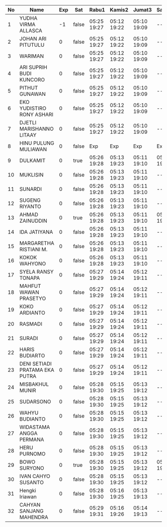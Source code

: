 | No | Name | Exp | Sat | Rabu1 | Kamis2 | Jumat3 | Sabtu4 |
|-----|-----|-----|-----|-----|-----|-----|-----|
| 1 | YUDHA VIRMA ALLASCA | -1 | false | 05:25 19:27 | 05:12 19:22 | 05:10 19:09 | -- |
| 2 | JOHAN ARI PITUTULU | 0 | false | 05:25 19:27 | 05:12 19:22 | 05:10 19:09 | -- |
| 3 | WARIMAN | 0 | false | 05:25 19:27 | 05:12 19:22 | 05:10 19:09 | -- |
| 4 | ARI SUPRIH BUDI KUNCORO | 0 | false | 05:25 19:27 | 05:12 19:22 | 05:10 19:09 | -- |
| 5 | PITHUT GUNAWAN | 0 | false | 05:25 19:27 | 05:12 19:22 | 05:10 19:09 | -- |
| 6 | EKO YUDISTIRO RONY ASHARI | 0 | false | 05:25 19:27 | 05:12 19:22 | 05:10 19:09 | -- |
| 7 | DJETLI MARISHANNO LITAAY | 0 | false | 05:25 19:27 | 05:12 19:22 | 05:10 19:09 | -- |
| 8 | HINU PULUNG MULIAWAN | 0 | false | Exp | Exp | Exp | Exp |
| 9 | DULKAMIT | 0 | true | 05:26 19:28 | 05:13 19:23 | 05:11 19:10 | 05:29 19:14 |
| 10 | MUKLISIN | 0 | false | 05:26 19:28 | 05:13 19:23 | 05:11 19:10 | -- |
| 11 | SUNARDI | 0 | false | 05:26 19:28 | 05:13 19:23 | 05:11 19:10 | -- |
| 12 | SUGENG RIYANTO | 0 | false | 05:26 19:28 | 05:13 19:23 | 05:11 19:10 | -- |
| 13 | AHMAD ZAINUDDIN | 0 | true | 05:26 19:28 | 05:13 19:23 | 05:11 19:10 | 05:29 19:14 |
| 14 | IDA JATIYANA | 0 | false | 05:26 19:28 | 05:13 19:23 | 05:11 19:10 | -- |
| 15 | MARGARETHA RISTIANI M. | 0 | false | 05:26 19:28 | 05:13 19:23 | 05:11 19:10 | -- |
| 16 | KOKOK WAHYONO | 0 | false | 05:26 19:28 | 05:13 19:23 | 05:11 19:10 | -- |
| 17 | SYELA RANSY TONAPA | 0 | false | 05:27 19:29 | 05:14 19:24 | 05:12 19:11 | -- |
| 18 | MAHFUT WAWAN PRASETYO | 0 | false | 05:27 19:29 | 05:14 19:24 | 05:12 19:11 | -- |
| 19 | KOKO ARDIANTO | 0 | false | 05:27 19:29 | 05:14 19:24 | 05:12 19:11 | -- |
| 20 | RASMADI | 0 | false | 05:27 19:29 | 05:14 19:24 | 05:12 19:11 | -- |
| 21 | SURADI | 0 | false | 05:27 19:29 | 05:14 19:24 | 05:12 19:11 | -- |
| 22 | HARIS BUDIARTO | 0 | false | 05:27 19:29 | 05:14 19:24 | 05:12 19:11 | -- |
| 23 | DENI SETIADI PRATAMA EKA PUTRA | 0 | false | 05:27 19:29 | 05:14 19:24 | 05:12 19:11 | -- |
| 24 | MISBAKHUL MUNIR | 0 | false | 05:28 19:30 | 05:15 19:25 | 05:13 19:12 | -- |
| 25 | SUDARSONO | 0 | false | 05:28 19:30 | 05:15 19:25 | 05:13 19:12 | -- |
| 26 | WAHYU BUDIANTO | 0 | false | 05:28 19:30 | 05:15 19:25 | 05:13 19:12 | -- |
| 27 | WIDASTAMA ANGGA PERMANA | 0 | false | 05:28 19:30 | 05:15 19:25 | 05:13 19:12 | -- |
| 28 | HERU PURNOMO | 0 | false | 05:28 19:30 | 05:15 19:25 | 05:13 19:12 | -- |
| 29 | BOWO SURYONO | 0 | true | 05:28 19:30 | 05:15 19:25 | 05:13 19:12 | 05:29 19:14 |
| 30 | IVAN CAHYO SUSANTO | 0 | false | 05:28 19:30 | 05:15 19:25 | 05:13 19:12 | -- |
| 31 | Hengki Iriawan | 0 | false | 05:28 19:30 | 05:16 19:25 | 05:13 19:13 | -- |
| 32 | CAHYAN SANJANG MAHENDRA | 0 | false | 05:29 19:31 | 05:16 19:26 | 05:14 19:13 | -- |
